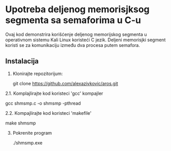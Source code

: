 # Upotreba deljenog memorisjksog segmenta sa semaforima u C-u

Ovaj kod demonstrira korišćenje deljenog memorijskog segmenta u operativnom sistemu Kali Linux koristeći C jezik. Deljeni memorisjki segment koristi se za komunikaciju između dva procesa putem semafora.

## Instalacija

1. Klonirajte repozitorijum:

   git clone https://github.com/alexazivkovic/aros.git

2.1. Komplajlirajte kod koristeci 'gcc' kompajler

   gcc shmsmp.c -o shmsmp -pthread

2.2. Kompajlirajte kod koristeci 'makefile'

   make shmsmp

3. Pokrenite program

   ./shmsmp.exe 
                                                               

